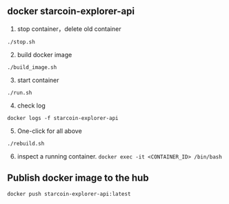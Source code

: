 ## docker starcoin-explorer-api

1. stop container，delete old container

`./stop.sh`

2. build docker image

`./build_image.sh`

3. start container

`./run.sh`

4. check log

`docker logs -f starcoin-explorer-api`

5. One-click for all above

`./rebuild.sh`

6. inspect a running container.
`docker exec -it <CONTAINER_ID> /bin/bash`

## Publish docker image to the hub

`docker push starcoin-explorer-api:latest`

